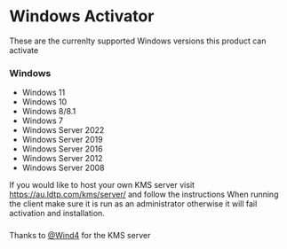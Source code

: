 Windows Activator
================

These are the currenlty supported Windows versions this product can activate
### Windows
- Windows 11
- Windows 10
- Windows 8/8.1
- Windows 7
- Windows Server 2022
- Windows Server 2019
- Windows Server 2016
- Windows Server 2012
- Windows Server 2008

If you would like to host your own KMS server visit https://au.ldtp.com/kms/server/ and follow the instructions
When running the client make sure it is run as an administrator otherwise it will fail activation and installation.
###
Thanks to [@Wind4](https://github.com/Wind4) for the KMS server
